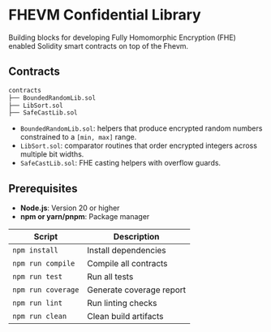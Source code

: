 # FHEVM Confidential Library

Building blocks for developing Fully Homomorphic Encryption (FHE) enabled Solidity smart contracts on top of the Fhevm.

## Contracts

```ml
contracts
├── BoundedRandomLib.sol
├── LibSort.sol
├── SafeCastLib.sol
```

- `BoundedRandomLib.sol`: helpers that produce encrypted random numbers constrained to a `[min, max]` range.
- `LibSort.sol`: comparator routines that order encrypted integers across multiple bit widths.
- `SafeCastLib.sol`: FHE casting helpers with overflow guards.

## Prerequisites

- **Node.js**: Version 20 or higher
- **npm or yarn/pnpm**: Package manager

| Script             | Description              |
| ------------------ | ------------------------ |
| `npm install`      | Install dependencies     |
| `npm run compile`  | Compile all contracts    |
| `npm run test`     | Run all tests            |
| `npm run coverage` | Generate coverage report |
| `npm run lint`     | Run linting checks       |
| `npm run clean`    | Clean build artifacts    |
